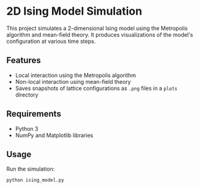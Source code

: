 # 2D Ising Model Simulation

This project simulates a 2-dimensional Ising model using the Metropolis algorithm and mean-field theory. It produces visualizations of the model's configuration at various time steps.

## Features
- Local interaction using the Metropolis algorithm
- Non-local interaction using mean-field theory
- Saves snapshots of lattice configurations as `.png` files in a `plots` directory

## Requirements
- Python 3
- NumPy and Matplotlib libraries

## Usage
Run the simulation:
```bash
python ising_model.py

